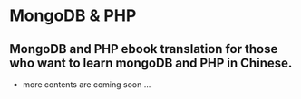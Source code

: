 # MongoDB & PHP

## MongoDB and PHP ebook translation for those who want to learn mongoDB and PHP in Chinese.

* more contents are coming soon ...
